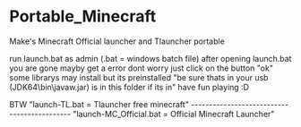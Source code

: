 # Portable_Minecraft
Make's Minecraft Official launcher and Tlauncher portable

run launch.bat as admin (.bat = windows batch file)
after opening launch.bat you are gone mayby get a error dont
worry just click on the button "ok" some librarys may install but its preinstalled "be sure
thats in your usb (JDK64\bin\javaw.jar) is in this folder if its in" have fun playing :D


BTW "launch-TL.bat = Tlauncher free minecraft" -------------------------------------------- "launch-MC_Official.bat = Official Minecraft Launcher"
